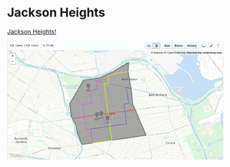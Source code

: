 # Jackson Heights

[Jackson Heights!](http://thisisvinny.github.io/Jackson-Heights)

![Map of Jackson Heights](https://raw.githubusercontent.com/thisisvinny/Jackson-Heights/master/Jackson_Heights.png)
